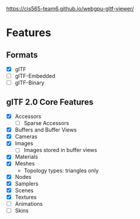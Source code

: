 https://cis565-team6.github.io/webgpu-gltf-viewer/

# Features

## Formats

- [x] glTF
- [ ] glTF-Embedded
- [ ] glTF-Binary

## glTF 2.0 Core Features

- [x] Accessors
  - [ ] Sparse Accessors
- [x] Buffers and Buffer Views
- [x] Cameras
- [x] Images
  - [ ] Images stored in buffer views
- [x] Materials
- [x] Meshes
  - Topology types: triangles only
- [x] Nodes
- [x] Samplers
- [x] Scenes
- [x] Textures
- [ ] Animations
- [ ] Skins
